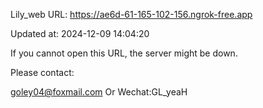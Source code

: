 Lily_web URL: https://ae6d-61-165-102-156.ngrok-free.app

Updated at: 2024-12-09 14:04:20

If you cannot open this URL, the server might be down.

Please contact: 

goley04@foxmail.com Or Wechat:GL_yeaH